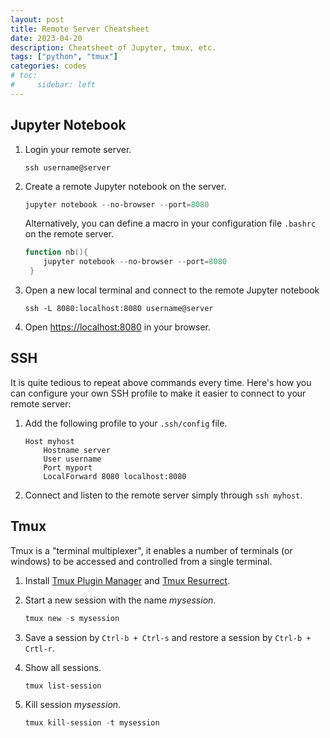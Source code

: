 ```yaml
---
layout: post
title: Remote Server Cheatsheet
date: 2023-04-20
description: Cheatsheet of Jupyter, tmux, etc.
tags: ["python", "tmux"]
categories: codes
# toc:
#     sidebar: left
---
```


## Jupyter Notebook

1. Login your remote server.

   ```ssh
   ssh username@server
   ```

2. Create a remote Jupyter notebook on the server.

   ```powershell
   jupyter notebook --no-browser --port=8080
   ```

   Alternatively, you can define a macro in your configuration file `.bashrc` on the remote server.

   ```powershell
   function nb(){
       jupyter notebook --no-browser --port=8080
    }
   ```

3. Open a new local terminal and connect to the remote Jupyter notebook

   ```ssh
   ssh -L 8080:localhost:8080 username@server
   ```

4. Open <https://localhost:8080> in your browser.

## SSH

It is quite tedious to repeat above commands every time.
Here's how you can configure your own SSH profile to make it easier to connect to your remote server:

1. Add the following profile to your `.ssh/config` file.

   ```ssh
   Host myhost
       Hostname server
       User username
       Port myport
       LocalForward 8080 localhost:8080
   ```

2. Connect and listen to the remote server simply through `ssh myhost`.

## Tmux

Tmux is a "terminal multiplexer", it enables a number of terminals (or windows) to be accessed and controlled from a single terminal.

1. Install [Tmux Plugin Manager](https://github.com/tmux-plugins/tpm) and [Tmux Resurrect](https://github.com/tmux-plugins/tmux-resurrect).
2. Start a new session with the name _mysession_.

   ```powershell
   tmux new -s mysession
   ```

3. Save a session by `Ctrl-b + Ctrl-s` and restore a session by `Ctrl-b + Crtl-r`.
4. Show all sessions.

   ```powershell
   tmux list-session
   ```

5. Kill session _mysession_.

   ```powershell
   tmux kill-session -t mysession
   ```
